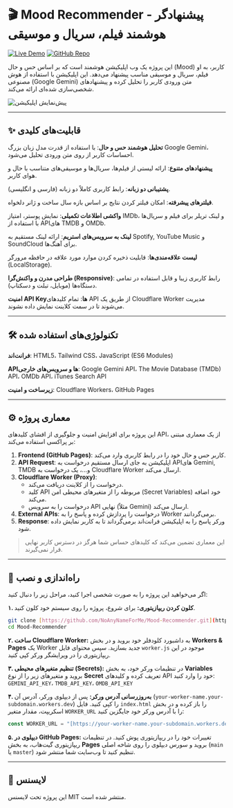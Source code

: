 # 🎬 Mood Recommender - پیشنهادگر هوشمند فیلم، سریال و موسیقی

[![Live Demo](https://img.shields.io/badge/Live-Demo-brightgreen?style=for-the-badge)](https://noanynameforme.github.io/Mood-Recommender/)
[![GitHub Repo](https://img.shields.io/badge/GitHub-Repo-blue?style=for-the-badge)](https://github.com/NoAnyNameForMe/Mood-Recommender)

این پروژه یک وب اپلیکیشن هوشمند است که بر اساس حس و حال (Mood) کاربر، به او فیلم، سریال و موسیقی مناسب پیشنهاد می‌دهد. این اپلیکیشن با استفاده از هوش مصنوعی (Google Gemini) متن ورودی کاربر را تحلیل کرده و پیشنهادهای شخصی‌سازی شده‌ای ارائه می‌کند.

![پیش‌نمایش اپلیکیشن](https://github.com/user-attachments/assets/99f53f1f-6e3e-4ef1-874c-9740700f7bfa)

---

## ✨ قابلیت‌های کلیدی

**تحلیل هوشمند حس و حال**: با استفاده از قدرت مدل زبان بزرگ Google Gemini، احساسات کاربر از روی متن ورودی تحلیل می‌شود.

**پیشنهادهای متنوع**: ارائه لیستی از فیلم‌ها، سریال‌ها و موسیقی‌های متناسب با حال و هوای کاربر.

**پشتیبانی دو زبانه**: رابط کاربری کاملاً دو زبانه (فارسی و انگلیسی).

**فیلترهای پیشرفته**: امکان فیلتر کردن نتایج بر اساس بازه سال ساخت و ژانر دلخواه.

**واکشی اطلاعات تکمیلی**: نمایش پوستر، امتیاز IMDb، و لینک تریلر برای فیلم و سریال‌ها با استفاده از APIهای TMDB و OMDb.

**لینک به سرویس‌های استریم**: ارائه لینک مستقیم به Spotify, YouTube Music و SoundCloud برای آهنگ‌ها.

**لیست علاقه‌مندی‌ها**: قابلیت ذخیره کردن موارد مورد علاقه در حافظه مرورگر (LocalStorage).

**طراحی مدرن و واکنش‌گرا (Responsive)**: رابط کاربری زیبا و قابل استفاده در تمامی دستگاه‌ها (موبایل، تبلت و دسکتاپ).

**امنیت API Keyها**: تمام کلیدهای API از طریق یک Cloudflare Worker مدیریت می‌شوند تا در سمت کلاینت نمایش داده نشوند.

---

## 🛠️ تکنولوژی‌های استفاده شده

**فرانت‌اند**:
HTML5، Tailwind CSS، JavaScript (ES6 Modules)

**APIها و سرویس‌های خارجی**:
Google Gemini API، The Movie Database (TMDb) API، OMDb API، iTunes Search API

**زیرساخت و امنیت**:
Cloudflare Workers، GitHub Pages

---

## ⚙️ معماری پروژه

این پروژه برای افزایش امنیت و جلوگیری از افشای کلیدهای API، از یک معماری مبتنی بر پراکسی استفاده می‌کند:

1.  **Frontend (GitHub Pages)**: کاربر حس و حال خود را در رابط کاربری وارد می‌کند.
2.  **API Request**: اپلیکیشن به جای ارسال مستقیم درخواست به APIهای Gemini, TMDB و...، یک درخواست به Cloudflare Worker ارسال می‌کند.
3.  **Cloudflare Worker (Proxy)**:
    - درخواست را از کلاینت دریافت می‌کند.
    - کلید API مربوطه را از متغیرهای محیطی امن (Secret Variables) خود اضافه می‌کند.
    - درخواست را به سرویس API نهایی (مثلاً Gemini) ارسال می‌کند.
4.  **External APIs**: درخواست را پردازش کرده و پاسخ را به Worker برمی‌گردانند.
5.  **Response**: ورکر پاسخ را به اپلیکیشن فرانت‌اند برمی‌گرداند تا به کاربر نمایش داده شود.

> این معماری تضمین می‌کند که کلیدهای حساس شما هرگز در دسترس کاربر نهایی قرار نمی‌گیرند.

---

## 🚀 راه‌اندازی و نصب

اگر می‌خواهید این پروژه را به صورت شخصی اجرا کنید، مراحل زیر را دنبال کنید:

**۱. کلون کردن ریپازیتوری:**
برای شروع، پروژه را روی سیستم خود کلون کنید.
```bash
git clone [https://github.com/NoAnyNameForMe/Mood-Recommender.git](https://github.com/NoAnyNameForMe/Mood-Recommender.git)
cd Mood-Recommender
```

**۲. ساخت Cloudflare Worker:**
به داشبورد کلودفلر خود بروید و در بخش **Workers & Pages** یک Worker جدید بسازید. سپس محتوای فایل `worker.js` موجود در این ریپازیتوری را در ویرایشگر ورکر کپی کنید.

**۳. تنظیم متغیرهای محیطی (Secrets):**
در تنظیمات ورکر خود، به بخش **Variables** بروید و متغیرهای زیر را از نوع **Secret** تعریف کرده و کلیدهای API خود را وارد کنید:
`GEMINI_API_KEY`، `TMDB_API_KEY`، `OMDB_API_KEY`

**۴. به‌روزرسانی آدرس ورکر:**
پس از دیپلوی ورکر، آدرس آن (`your-worker-name.your-subdomain.workers.dev`) را کپی کنید. فایل `index.html` را باز کرده و در بخش اسکریپت، مقدار متغیر `WORKER_URL` را با آدرس ورکر خود جایگزین کنید:
```javascript
const WORKER_URL = "[https://your-worker-name.your-subdomain.workers.dev](https://your-worker-name.your-subdomain.workers.dev)";
```

**۵. دیپلوی در GitHub Pages:**
تغییرات خود را در ریپازیتوری پوش کنید. در تنظیمات ریپازیتوری گیت‌هاب، به بخش **Pages** بروید و سورس دیپلوی را روی شاخه اصلی (`main` یا `master`) تنظیم کنید تا وب‌سایت شما منتشر شود.

---

## 📄 لایسنس

این پروژه تحت لایسنس MIT منتشر شده است.
